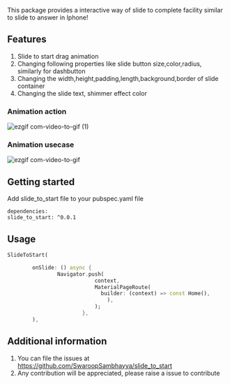 
This package provides a interactive way of slide to complete facility similar to slide to answer in Iphone!

## Features

1. Slide to start drag animation
2. Changing following properties like slide button size,color,radius, similarly for dashbutton
3. Changing the width,height,padding,length,background,border of slide container
4. Changing the slide text, shimmer effect color



### Animation action

![ezgif com-video-to-gif (1)](https://user-images.githubusercontent.com/31922733/217453687-7e351fba-bdb3-4ef3-9bb3-c4ad6dd727a1.gif)


### Animation usecase

![ezgif com-video-to-gif](https://user-images.githubusercontent.com/31922733/217453740-3193b2a6-234c-4686-b637-adc181418def.gif)


## Getting started

Add slide_to_start file to your pubspec.yaml file
```
dependencies:
slide_to_start: ^0.0.1

```

## Usage

```dart
SlideToStart(

        onSlide: () async {
                Navigator.push(
                            context,
                            MaterialPageRoute(
                              builder: (context) => const Home(),
                                ),
                            );
                        },
        ),
```

## Additional information

1. You can file the issues at https://github.com/SwaroopSambhayya/slide_to_start
2. Any contribution will be appreciated, please raise a issue to contribute
